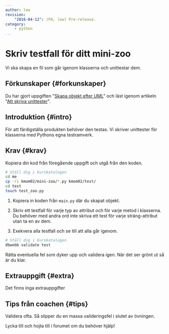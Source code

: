 ```yaml
---
author: lew
revision:
    "2016-04-12": (PA, lew) Pre-release.
category:
    - python
...
```

Skriv testfall för ditt mini-zoo
===================================

Vi ska skapa en fil som går igenom klasserna och unittestar dem.

<!--more-->


Förkunskaper {#forkunskaper}
-----------------------

Du har gjort uppgiften "[Skapa objekt efter UML](uppgift/skapa-objekt-efter-uml)" och läst igenom artikeln "[Att skriva unittester](kunskap/att-skriva-unittester)".



Introduktion {#intro}
-----------------------

För att färdigställa produkten behöver den testas. Vi skriver unittester för klasserna med Pythons egna testramverk.



Krav {#krav}
-----------------------

Kopiera din kod från föregående uppgift och utgå från den koden.

```bash
# Ställ dig i kurskatalogen
cd me
cp -ri kmom02/mini-zoo/*.py kmom02/test/
cd test
touch test_zoo.py
```

1. Kopiera in koden från `main.py` där du skapat objekt.

2. Skriv ett testfall för varje typ av attribut och för varje metod i klasserna. Du behöver med andra ord inte skriva ett test för varje sträng-attribut utan ta en av dem.  

3. Exekvera alla testfall och se till att alla går igenom.

```bash
# Ställ dig i kurskatalogen
dbwebb validate test
```

Rätta eventuella fel som dyker upp och validera igen. När det ser grönt ut så är du klar.



Extrauppgift {#extra}
-----------------------

Det finns inga extrauppgifter


Tips från coachen {#tips}
-----------------------

Validera ofta. Så slipper du en massa valideringsfel i slutet av övningen.

Lycka till och hojta till i forumet om du behöver hjälp!
